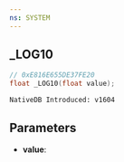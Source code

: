 ```yaml
---
ns: SYSTEM
---
```

## _LOG10

```c
// 0xE816E655DE37FE20
float _LOG10(float value);
```

```
NativeDB Introduced: v1604
```

## Parameters
* **value**:
